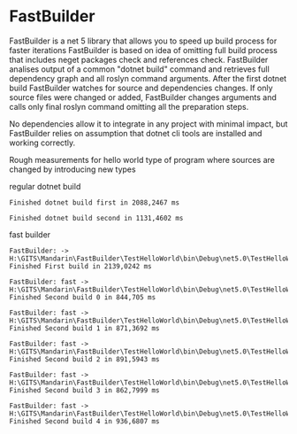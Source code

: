 # FastBuilder 
FastBuilder is a net 5 library that allows you to speed up build process for faster iterations 
FastBuilder is based on idea of omitting full build process that includes neget packages check and references check.
FastBuilder analises output of a common "dotnet build" command and retrieves full dependency graph and all roslyn command arguments.
After the first dotnet build FastBuilder watches for source and dependencies changes.
If only source files were changed or added, FastBuilder changes arguments and calls only final roslyn command omitting all the preparation steps.

No dependencies allow it to integrate in any project with minimal impact, but FastBuilder relies on assumption that dotnet cli tools are installed and working correctly.

Rough measurements for hello world type of program where sources are changed by introducing new types

regular dotnet build
```
Finished dotnet build first in 2088,2467 ms

Finished dotnet build second in 1131,4602 ms
```

fast builder
```
FastBuilder: -> H:\GITS\Mandarin\FastBuilder\TestHelloWorld\bin\Debug\net5.0\TestHelloWorld.dll
Finished First build in 2139,0242 ms

FastBuilder: fast -> H:\GITS\Mandarin\FastBuilder\TestHelloWorld\bin\Debug\net5.0\TestHelloWorld.dll
Finished Second build 0 in 844,705 ms

FastBuilder: fast -> H:\GITS\Mandarin\FastBuilder\TestHelloWorld\bin\Debug\net5.0\TestHelloWorld.dll
Finished Second build 1 in 871,3692 ms

FastBuilder: fast -> H:\GITS\Mandarin\FastBuilder\TestHelloWorld\bin\Debug\net5.0\TestHelloWorld.dll
Finished Second build 2 in 891,5943 ms

FastBuilder: fast -> H:\GITS\Mandarin\FastBuilder\TestHelloWorld\bin\Debug\net5.0\TestHelloWorld.dll
Finished Second build 3 in 862,7999 ms

FastBuilder: fast -> H:\GITS\Mandarin\FastBuilder\TestHelloWorld\bin\Debug\net5.0\TestHelloWorld.dll
Finished Second build 4 in 936,6807 ms
```